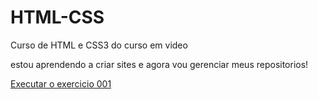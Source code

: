 # HTML-CSS
 Curso de HTML e CSS3 do curso em video

 estou aprendendo a criar sites e agora vou gerenciar meus repositorios!

 <a href="https://diegobertanha.github.io/HTML-CSS/Exercicios/ex001/index.html"> Executar o exercicio 001</a>
